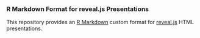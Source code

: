 ### R Markdown Format for reveal.js Presentations

This repository provides an [R Markdown](http://rmarkdown.rstudio.com) custom format for [reveal.js](http://lab.hakim.se/reveal-js/#/) HTML presentations.

